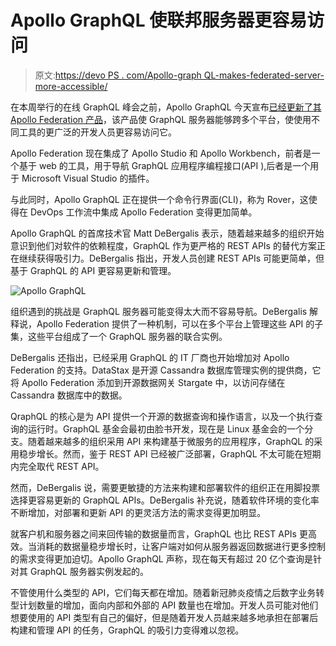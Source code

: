 # Apollo GraphQL 使联邦服务器更容易访问

> 原文:[https://devo PS . com/Apollo-graph QL-makes-federated-server-more-accessible/](https://devops.com/apollo-graphql-makes-federated-server-more-accessible/)

在本周举行的在线 GraphQL 峰会之前，Apollo GraphQL 今天宣布[已经更新了其 Apollo Federation 产品](//www.businesswire.com/news/home/20210406005358/en/Apollo-Federation-Surpasses-2-Billion-Queries-Per-Day-as-It-Helps-Software-Teams-Collaborate-Better-Ship-Faster)，该产品使 GraphQL 服务器能够跨多个平台，使使用不同工具的更广泛的开发人员更容易访问它。

Apollo Federation 现在集成了 Apollo Studio 和 Apollo Workbench，前者是一个基于 web 的工具，用于导航 GraphQL 应用程序编程接口(API ),后者是一个用于 Microsoft Visual Studio 的插件。

与此同时，Apollo GraphQL 正在提供一个命令行界面(CLI)，称为 Rover，这使得在 DevOps 工作流中集成 Apollo Federation 变得更加简单。

Apollo GraphQL 的首席技术官 Matt DeBergalis 表示，随着越来越多的组织开始意识到他们对软件的依赖程度，GraphQL 作为更严格的 REST APIs 的替代方案正在继续获得吸引力。DeBergalis 指出，开发人员创建 REST APIs 可能更简单，但基于 GraphQL 的 API 更容易更新和管理。

![Apollo GraphQL](../Images/e09669d3435723c63b5780298420266a.png)

组织遇到的挑战是 GraphQL 服务器可能变得太大而不容易导航。DeBergalis 解释说，Apollo Federation 提供了一种机制，可以在多个平台上管理这些 API 的子集，这些平台组成了一个 GraphQL 服务器的联合实例。

DeBergalis 还指出，已经采用 GraphQL 的 IT 厂商也开始增加对 Apollo Federation 的支持。DataStax 是开源 Cassandra 数据库管理实例的提供商，它将 Apollo Federation 添加到开源数据网关 Stargate 中，以访问存储在 Cassandra 数据库中的数据。

QraphQL 的核心是为 API 提供一个开源的数据查询和操作语言，以及一个执行查询的运行时。GraphQL 基金会最初由脸书开发，现在是 Linux 基金会的一个分支。随着越来越多的组织采用 API 来构建基于微服务的应用程序，GraphQL 的采用稳步增长。然而，鉴于 REST API 已经被广泛部署，GraphQL 不太可能在短期内完全取代 REST API。

然而，DeBergalis 说，需要更敏捷的方法来构建和部署软件的组织正在用脚投票选择更容易更新的 GraphQL APIs。DeBergalis 补充说，随着软件环境的变化率不断增加，对部署和更新 API 的更灵活方法的需求变得更加明显。

就客户机和服务器之间来回传输的数据量而言，GraphQL 也比 REST APIs 更高效。当消耗的数据量稳步增长时，让客户端对如何从服务器返回数据进行更多控制的需求变得更加迫切。Apollo GraphQL 声称，现在每天有超过 20 亿个查询是针对其 GraphQL 服务器实例发起的。

不管使用什么类型的 API，它们每天都在增加。随着新冠肺炎疫情之后数字业务转型计划数量的增加，面向内部和外部的 API 数量也在增加。开发人员可能对他们想要使用的 API 类型有自己的偏好，但是随着开发人员越来越多地承担在部署后构建和管理 API 的任务，GraphQL 的吸引力变得难以忽视。